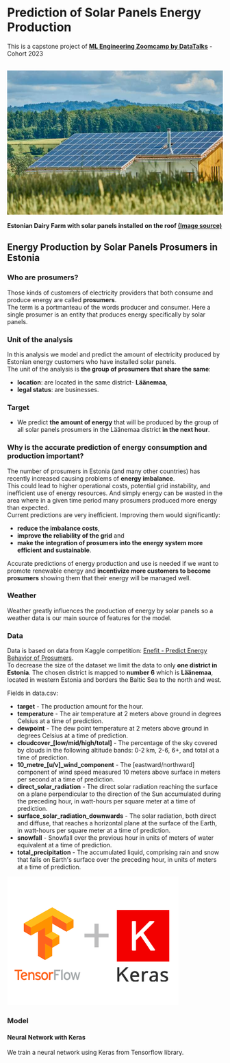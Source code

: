 # Prediction of Solar Panels Energy Production
This is a capstone project of [**ML Engineering Zoomcamp by DataTalks**](https://github.com/DataTalksClub/machine-learning-zoomcamp) - Cohort 2023
<br>
<br>

<img src="solar-2666770_1920-696x464.jpg"/>

**Estonian Dairy Farm with solar panels installed on the roof [(Image source)](https://ceenergynews.com/innovation/eesti-energia-to-install-smart-solar-park-for-the-estonia-dairy-farm/)**

## Energy Production by Solar Panels Prosumers in Estonia
### Who are prosumers? 
Those kinds of customers of electricity providers that both consume and produce energy are called **prosumers**.<br> 
The term is a portmanteau of the words producer and consumer. Here a single prosumer is an entity that produces energy specifically by solar panels.<br>


### Unit of the analysis
In this analysis we model and predict the amount of electricity produced by Estonian energy customers who have installed solar panels.<br> 
The unit of the analysis is **the group of prosumers that share the same**:
- **location**: are located in the same district- **Läänemaa**,
- **legal status**: are businesses.


### Target
- We predict **the amount of energy** that will be produced by the group of all solar panels prosumers in the Läänemaa district **in the next hour**.


### Why is the accurate prediction of energy consumption and production important?
The number of prosumers in Estonia (and many other countries) has recently increased causing problems of **energy imbalance**. <br>
This could lead to higher operational costs, potential grid instability, and inefficient use of energy resources. And simply energy can be wasted in the area where in a given time period many prosumers produced more energy than expected.<br> 
Current predictions are very inefficient. Improving them would significantly:
- **reduce the imbalance costs**,
- **improve the reliability of the grid** and
- **make the integration of prosumers into the energy system more efficient and sustainable**.<br>

Accurate predictions of energy production and use is needed if we want to promote renewable energy and **incentivize more customers to become prosumers** showing them that their energy will be managed well.


### Weather 
Weather greatly influences the production of energy by solar panels so a weather data is our main source of features for the model.


### Data
Data is based on data from Kaggle competition: [Enefit - Predict Energy Behavior of Prosumers](https://www.kaggle.com/competitions/predict-energy-behavior-of-prosumers).<br>
To decrease the size of the dataset we limit the data to only **one district in Estonia**.
The chosen district is mapped to **number 6** which is **Läänemaa**, located in western Estonia and borders the Baltic Sea to the north and west.<br>
    

Fields in data.csv:
- **target** - The production amount for the hour.
- **temperature** - The air temperature at 2 meters above ground in degrees Celsius at a time of prediction.
- **dewpoint** - The dew point temperature at 2 meters above ground in degrees Celsius at a time of prediction.
- **cloudcover_[low/mid/high/total]** - The percentage of the sky covered by clouds in the following altitude bands: 0-2 km, 2-6, 6+, and total at a time of prediction.
- **10_metre_[u/v]_wind_component** - The [eastward/northward] component of wind speed measured 10 meters above surface in meters per second at a time of prediction.
- **direct_solar_radiation** - The direct solar radiation reaching the surface on a plane perpendicular to the direction of the Sun accumulated during the preceding hour, in watt-hours per square meter at a time of prediction.
- **surface_solar_radiation_downwards** - The solar radiation, both direct and diffuse, that reaches a horizontal plane at the surface of the Earth, in watt-hours per square meter at a time of prediction.
- **snowfall** - Snowfall over the previous hour in units of meters of water equivalent at a time of prediction.
- **total_precipitation** - The accumulated liquid, comprising rain and snow that falls on Earth's surface over the preceding hour, in units of meters at a time of prediction.



<img src="tensorflowkeras.png"/>

### Model

#### Neural Network with Keras
We train a neural network using Keras from Tensorflow library.


